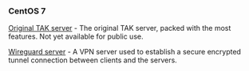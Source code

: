 ### CentOS 7

[Original TAK server](https://github.com/hamuraiisam/ATAK-Setup-guide/blob/main/miltakserver.md "OG TAK server") - The original TAK server, packed with the most features. Not yet available for public use.

[Wireguard server](https://github.com/hamuraiisam/ATAK-Setup-guide/blob/main/centoswireguard.md "Wireguard") - A VPN server used to establish a secure encrypted tunnel connection between clients and the servers.
